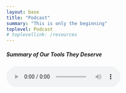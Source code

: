 ```yaml
---
layout: base
title: "Podcast"
summary: "This is only the beginning"
toplevel: Podcast
# toplevellink: /resources
---
```


<h5>Summary of Our Tools They Deserve</h5>

<audio controls autoplay>
  <source src="https://drive.google.com/file/d/1F66Conrd-FQm09ulI9l2bJaoPfip4QOc/view?usp=drive_link" type="audio/mp3">
Your browser does not support the audio element.
</audio>

